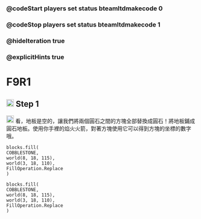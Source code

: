 ### @codeStart players set status bteamltdmakecode 0
### @codeStop players set status bteamltdmakecode 1


### @hideIteration true
### @explicitHints true

# F9R1

## <img src="https://blocklite.20240806.xyz/tw/1/f9r1" width="20" height="20"> Step 1
<img src="https://blocklite.20240806.xyz/tw/1/f9r1" width="20" height="20"> 看，地板是空的，讓我們將兩個圓石之間的方塊全部替換成圓石！將地板鋪成圓石地板。使用你手裡的焰火火箭，對著方塊使用它可以得到方塊的坐標的數字哦。
 

```ghost
blocks.fill(
COBBLESTONE,
world(8, 18, 115),
world(3, 18, 110),
FillOperation.Replace
)
```

```template
blocks.fill(
COBBLESTONE,
world(8, 18, 115),
world(3, 18, 110),
FillOperation.Replace
)

```

```package
``` 